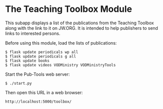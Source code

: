 # The Teaching Toolbox Module

This subapp displays a list of the publications from the Teaching Toolbox
along with the link to it on JW.ORG. It is intended to help publishers
to send links to interested persons.

Before using this module, load the lists of publications:

    $ flask update periodicals wp all
    $ flask update periodicals g all
    $ flask update books
    $ flask update videos VODMinistry VODMinistryTools

Start the Pub-Tools web server:

    $ ./start.py

Then open this URL in a web browser:

    http://localhost:5000/toolbox/

